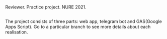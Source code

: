 ###

Reviewer. Practice project. NURE 2021.

##

The project consists of three parts: web app, telegram bot and GAS(Google Apps Script).
Go to a particular branch to see more details about each realisation.
